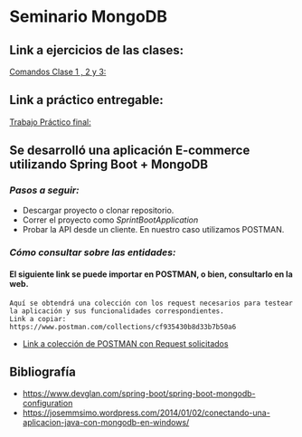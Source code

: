 # Seminario MongoDB
## Link a ejercicios de las clases:
[Comandos Clase 1 , 2 y 3:](ActividadesDeClase.md)
## Link a práctico entregable:
[Trabajo Práctico final:](https://github.com/IgnacioFondovila/SeminarioMongoDB/tree/main/Trabajo%20Entregable/mongo-test)

## Se desarrolló una aplicación E-commerce utilizando Spring Boot + MongoDB

### _Pasos a seguir:_
- Descargar proyecto o clonar repositorio.
- Correr el proyecto como _SprintBootApplication_
- Probar la API desde un cliente. En nuestro caso utilizamos POSTMAN.

### _Cómo consultar sobre las entidades:_
#### El siguiente link se puede importar en POSTMAN, o bien, consultarlo en la web. 
~~~
Aquí se obtendrá una colección con los request necesarios para testear la aplicación y sus funcionalidades correspondientes.
Link a copiar: https://www.postman.com/collections/cf935430b8d33b7b50a6
~~~
- [Link a colección de POSTMAN con Request solicitados](https://www.getpostman.com/collections/cf935430b8d33b7b50a6)

## Bibliografía
- https://www.devglan.com/spring-boot/spring-boot-mongodb-configuration
- https://josemmsimo.wordpress.com/2014/01/02/conectando-una-aplicacion-java-con-mongodb-en-windows/
